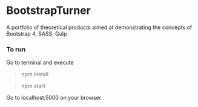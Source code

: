 # BootstrapTurner
 A portfolio of theoretical products aimed at demonstrating the concepts of Bootstrap 4, SASS, Gulp


### To run
Go to terminal and execute
> npm install

> npm start

Go to localhost:5000 on your browser
